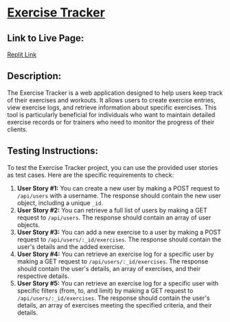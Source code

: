# [Exercise Tracker](https://www.freecodecamp.org/learn/apis-and-microservices/apis-and-microservices-projects/exercise-tracker)

## Link to Live Page:
[Replit Link](https://replit.com/@DanielSandova11/boilerplate-project-exercisetracker#.replit)

## Description:
The Exercise Tracker is a web application designed to help users keep track of their exercises and workouts. It allows users to create exercise entries, view exercise logs, and retrieve information about specific exercises. This tool is particularly beneficial for individuals who want to maintain detailed exercise records or for trainers who need to monitor the progress of their clients.

## Testing Instructions:
To test the Exercise Tracker project, you can use the provided user stories as test cases. Here are the specific requirements to check:

1. **User Story #1:** You can create a new user by making a POST request to `/api/users` with a username. The response should contain the new user object, including a unique `_id`.
2. **User Story #2:** You can retrieve a full list of users by making a GET request to `/api/users`. The response should contain an array of user objects.
3. **User Story #3:** You can add a new exercise to a user by making a POST request to `/api/users/:_id/exercises`. The response should contain the user's details and the added exercise.
4. **User Story #4:** You can retrieve an exercise log for a specific user by making a GET request to `/api/users/:_id/exercises`. The response should contain the user's details, an array of exercises, and their respective details.
5. **User Story #5:** You can retrieve an exercise log for a specific user with specific filters (from, to, and limit) by making a GET request to `/api/users/:_id/exercises`. The response should contain the user's details, an array of exercises meeting the specified criteria, and their details.
